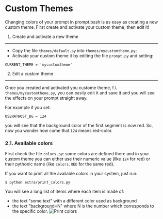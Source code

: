 Custom Themes
=============

Changing colors of your prompt in prompt.bash is as easy as creating a new custom theme. First create and activate your custom theme, then edit it!

1. Create and activate a new theme
----------------------------------
- Copy the file `themes/default.py` into `themes/mycustomtheme.py`;
- Activate your custom theme it by editing the file `prompt.py` and setting:
```
CURRENT_THEME = 'mycustomtheme'
```

2. Edit a custom theme
----------------------
Once you created and activated you custome theme, f.i. `themes/mycustomtheme.py`, you can easily edit it and save it and you will see the effects on your prompt straight away.

For example if you set:
```
USERATHOST_BG = 124
```
you will see that the background color of the first segment is now red.
So, now you wonder how come that `124` means red-color.

### 2.1. Available colors
First check the file `colors.py`: some colors are defined there and in your custom theme you can either use their numeric value (like `124` for red) or their pythonic name (like `colors.RED` for the same red).

If you want to print all the available colors in your system, just run:
```
$ python extra/print_colors.py
```
You will see a long list of items where each item is made of:
- the text "some text" with a different color used as background
- the text "background=N" where N is the number which corresponds to the specific color.
![Print colors](https://cloud.githubusercontent.com/assets/6423485/7671121/78edac2c-fcbf-11e4-9010-8731641dcc49.png)
